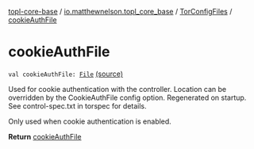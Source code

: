 [topl-core-base](../../index.md) / [io.matthewnelson.topl_core_base](../index.md) / [TorConfigFiles](index.md) / [cookieAuthFile](./cookie-auth-file.md)

# cookieAuthFile

`val cookieAuthFile: `[`File`](https://docs.oracle.com/javase/6/docs/api/java/io/File.html) [(source)](https://github.com/05nelsonm/TorOnionProxyLibrary-Android/blob/master/topl-core-base/src/main/java/io/matthewnelson/topl_core_base/TorConfigFiles.kt#L83)

Used for cookie authentication with the controller. Location can be
overridden by the CookieAuthFile config option. Regenerated on startup.
See control-spec.txt in torspec for details.

Only used when cookie authentication is enabled.

**Return**
[cookieAuthFile](./cookie-auth-file.md)

